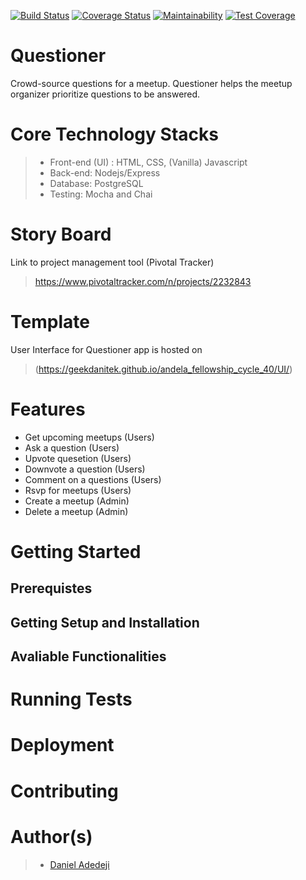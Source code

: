 [![Build Status](https://travis-ci.org/geekdanitek/andela_fellowship_cycle_40.svg?branch=develop)](https://travis-ci.org/geekdanitek/andela_fellowship_cycle_40) [![Coverage Status](https://coveralls.io/repos/github/geekdanitek/andela_fellowship_cycle_40/badge.svg?branch=feature-create-meetup-record-api)](https://coveralls.io/github/geekdanitek/andela_fellowship_cycle_40?branch=feature-create-meetup-record-api) [![Maintainability](https://api.codeclimate.com/v1/badges/b1161b997b36d04b615c/maintainability)](https://codeclimate.com/github/geekdanitek/andela_fellowship_cycle_40/maintainability) [![Test Coverage](https://api.codeclimate.com/v1/badges/b1161b997b36d04b615c/test_coverage)](https://codeclimate.com/github/geekdanitek/andela_fellowship_cycle_40/test_coverage)

# Questioner 
Crowd-source questions for a meetup. Questioner helps the meetup organizer prioritize
questions to be answered.

# Core Technology Stacks
>- Front-end (UI) : HTML, CSS, (Vanilla) Javascript
>- Back-end: Nodejs/Express
>- Database: PostgreSQL
>- Testing: Mocha and Chai

# Story Board
Link to project management tool (Pivotal Tracker) 
> https://www.pivotaltracker.com/n/projects/2232843

# Template
User Interface for Questioner app is hosted on  
> (https://geekdanitek.github.io/andela_fellowship_cycle_40/UI/)

# Features
- Get upcoming meetups (Users)
- Ask a question (Users)
- Upvote quesetion (Users)
- Downvote a question (Users)
- Comment on a questions (Users)
- Rsvp for meetups (Users)
- Create a meetup (Admin)
- Delete a meetup (Admin)

# Getting Started

## Prerequistes

## Getting Setup and Installation

## Avaliable Functionalities

# Running Tests

# Deployment

# Contributing

# Author(s)
>- [Daniel Adedeji](https://github.com/geekdanitek)